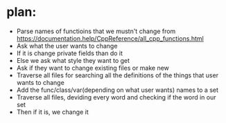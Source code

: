 # plan:
* Parse names of functioins that we mustn't change from https://documentation.help/CppReference/all_cpp_functions.html
* Ask what the user wants to change
* If it is change private fields than do it
* Else we ask what style they want to get
* Ask if they want to change existing files or make new
* Traverse all files for searching all the definitions of the things that user wants to change
* Add the func/class/var(depending on what user wants) names to a set
* Traverse all files, deviding every word and checking if the word in our set
* Then if it is, we change it
